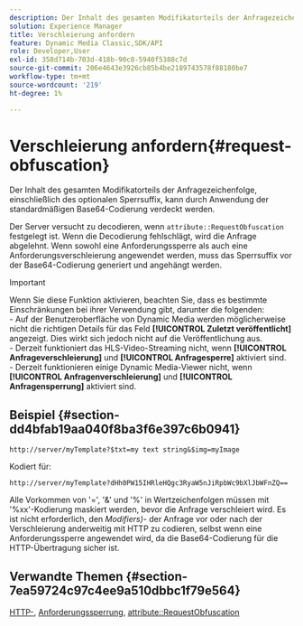 ```yaml
---
description: Der Inhalt des gesamten Modifikatorteils der Anfragezeichenfolge, einschließlich des optionalen Sperrsuffix, kann durch Anwendung der standardmäßigen Base64-Codierung verdeckt werden.
solution: Experience Manager
title: Verschleierung anfordern
feature: Dynamic Media Classic,SDK/API
role: Developer,User
exl-id: 358d714b-703d-418b-90c0-5940f5388c7d
source-git-commit: 206e4643e3926cb85b4be2189743578f88180be7
workflow-type: tm+mt
source-wordcount: '219'
ht-degree: 1%

---
```


# Verschleierung anfordern{#request-obfuscation}

Der Inhalt des gesamten Modifikatorteils der Anfragezeichenfolge, einschließlich des optionalen Sperrsuffix, kann durch Anwendung der standardmäßigen Base64-Codierung verdeckt werden.

Der Server versucht zu decodieren, wenn `attribute::RequestObfuscation` festgelegt ist. Wenn die Decodierung fehlschlägt, wird die Anfrage abgelehnt. Wenn sowohl eine Anforderungssperre als auch eine Anforderungsverschleierung angewendet werden, muss das Sperrsuffix vor der Base64-Codierung generiert und angehängt werden.

>[!IMPORTANT]
>
>Wenn Sie diese Funktion aktivieren, beachten Sie, dass es bestimmte Einschränkungen bei ihrer Verwendung gibt, darunter die folgenden:<br>- Auf der Benutzeroberfläche von Dynamic Media werden möglicherweise nicht die richtigen Details für das Feld **[!UICONTROL Zuletzt veröffentlicht]** angezeigt. Dies wirkt sich jedoch nicht auf die Veröffentlichung aus.<br>- Derzeit funktioniert das HLS-Video-Streaming nicht, wenn **[!UICONTROL Anfrageverschleierung]** und **[!UICONTROL Anfragesperre]** aktiviert sind.<br>- Derzeit funktionieren einige Dynamic Media-Viewer nicht, wenn **[!UICONTROL Anfragenverschleierung]** und **[!UICONTROL Anfragensperrung]** aktiviert sind.

## Beispiel {#section-dd4bfab19aa040f8ba3f6e397c6b0941}

`http://server/myTemplate?$txt=my text string&$img=myImage`

Kodiert für:

`http://server/myTemplate?dHh0PW15IHRleHQgc3RyaW5nJiRpbWc9bXlJbWFnZQ==`

Alle Vorkommen von &#39;=&#39;, &#39;&amp;&#39; und &#39;%&#39; in Wertzeichenfolgen müssen mit &#39;%xx&#39;-Kodierung maskiert werden, bevor die Anfrage verschleiert wird. Es ist nicht erforderlich, den *Modifiers)-* der Anfrage vor oder nach der Verschleierung anderweitig mit HTTP zu codieren, selbst wenn eine Anforderungssperre angewendet wird, da die Base64-Codierung für die HTTP-Übertragung sicher ist.

## Verwandte Themen {#section-7ea59724c97c4ee9a510dbbc1f79e564}

[HTTP-](../../../../../is-api/http-ref/image-serving-api-ref/c-http-protocol-reference/c-syntax-and-features/r-http-encoding.md#reference-bb34dd13f316462695448acfa8f92df7), [Anforderungssperrung](../../../../../is-api/http-ref/image-serving-api-ref/c-http-protocol-reference/c-syntax-and-features/r-request-locking.md#reference-4177193d20774daab0dbf206a927844c), [attribute::RequestObfuscation](../../../../../is-api/image-catalog/image-serving-api-ref/c-image-catalog-reference/c-attributes-reference/r-requestobfuscation.md#reference-730a3330253343f893419ebd52baf0bd)
